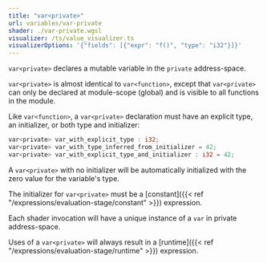```yaml
---
title: "var<private>"
url: variables/var-private
shader: ./var-private.wgsl
visualizer: /ts/value_visualizer.ts
visualizerOptions: '{"fields": [{"expr": "f()", "type": "i32"}]}'
---
```


`var<private>` declares a mutable variable in the `private` address-space.

`var<private>` is almost identical to `var<function>`, except that
`var<private>` can only be declared at module-scope (global) and is visible
to all functions in the module.

Like `var<function>`, a `var<private>` declaration must have an explicit type,
an initializer, or both type and initializer:

```rust
var<private> var_with_explicit_type : i32;
var<private> var_with_type_inferred_from_initializer = 42;
var<private> var_with_explicit_type_and_initializer : i32 = 42;
```

A `var<private>` with no initializer will be automatically initialized with
the zero value for the variable's type.

The initializer for `var<private>` must be a
[constant]({{< ref "/expressions/evaluation-stage/constant" >}}) expression.

Each shader invocation will have a unique instance of a `var` in private address-space.

Uses of a `var<private>` will always result in a
[runtime]({{< ref "/expressions/evaluation-stage/runtime" >}}) expression.
